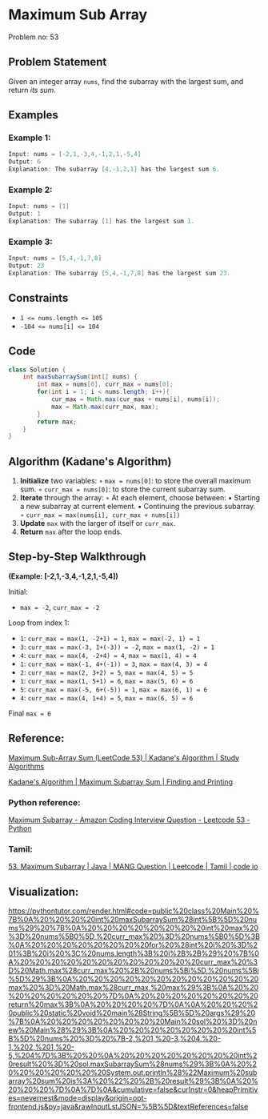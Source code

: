# Maximum Sub Array

Problem no: 53

## Problem Statement

Given an integer array `nums`, find the subarray with the largest sum, and return *its sum*.

## Examples

### Example 1:

```java
Input: nums = [-2,1,-3,4,-1,2,1,-5,4]
Output: 6
Explanation: The subarray [4,-1,2,1] has the largest sum 6.
```

### Example 2:

```java
Input: nums = [1]
Output: 1
Explanation: The subarray [1] has the largest sum 1.
```

### Example 3:

```java
Input: nums = [5,4,-1,7,8]
Output: 23
Explanation: The subarray [5,4,-1,7,8] has the largest sum 23.
```

## Constraints

- `1 <= nums.length <= 105`
- `-104 <= nums[i] <= 104`

## Code

```java
class Solution {
    int maxSubarraySum(int[] nums) {
        int max = nums[0], curr_max = nums[0];
        for(int i = 1; i < nums.length; i++){
            cur_max = Math.max(cur_max + nums[i], nums[i]);
            max = Math.max(curr_max, max);
        }
        return max;
    }
}
```

## **Algorithm (Kadane's Algorithm)**

1. **Initialize** two variables:
    ◦ `max = nums[0]`: to store the overall maximum sum.
    ◦ `curr_max = nums[0]`: to store the current subarray sum.
2. **Iterate** through the array:
    ◦ At each element, choose between:
        ▪ Starting a new subarray at current element.
        ▪ Continuing the previous subarray.
    ◦ `curr_max = max(nums[i], curr_max + nums[i])`
3. **Update** `max` with the larger of itself or `curr_max`.
4. **Return** `max` after the loop ends.

## **Step-by-Step Walkthrough**

**(Example: [-2,1,-3,4,-1,2,1,-5,4])**

Initial:

- `max = -2`, `curr_max = -2`

Loop from index 1:

- `1`: `curr_max = max(1, -2+1) = 1`, `max = max(-2, 1) = 1`
- `3`: `curr_max = max(-3, 1+(-3)) = -2`, `max = max(1, -2) = 1`
- `4`: `curr_max = max(4, -2+4) = 4`, `max = max(1, 4) = 4`
- `1`: `curr_max = max(-1, 4+(-1)) = 3`, `max = max(4, 3) = 4`
- `2`: `curr_max = max(2, 3+2) = 5`, `max = max(4, 5) = 5`
- `1`: `curr_max = max(1, 5+1) = 6`, `max = max(5, 6) = 6`
- `5`: `curr_max = max(-5, 6+(-5)) = 1`, `max = max(6, 1) = 6`
- `4`: `curr_max = max(4, 1+4) = 5`, `max = max(6, 5) = 6`

Final `max = 6`

## Reference:

[Maximum Sub-Array Sum (LeetCode 53) | Kadane's Algorithm | Study Algorithms](https://www.youtube.com/watch?v=GrNSGC8Z2T0)

[Kadane's Algorithm | Maximum Subarray Sum | Finding and Printing](https://youtu.be/AHZpyENo7k4?si=25BbsTuMDYXKe1Ja)

### Python reference:

[Maximum Subarray - Amazon Coding Interview Question - Leetcode 53 - Python](https://youtu.be/5WZl3MMT0Eg?si=kTiEHXB9rZE2Vo8j)

### Tamil:

[53. Maximum Subarray | Java | MANG Question | Leetcode | Tamil | code io](https://youtu.be/DilfDyCueAY?si=LokxtoZw0RjP_NXV)

## Visualization:

[](https://pythontutor.com/render.html#code=public%20class%20Main%20%7B%0A%20%20%20%20int%20maxSubarraySum%28int%5B%5D%20nums%29%20%7B%0A%20%20%20%20%20%20%20%20int%20max%20%3D%20nums%5B0%5D,%20curr_max%20%3D%20nums%5B0%5D%3B%0A%20%20%20%20%20%20%20%20for%20%28int%20i%20%3D%201%3B%20i%20%3C%20nums.length%3B%20i%2B%2B%29%20%7B%0A%20%20%20%20%20%20%20%20%20%20%20%20curr_max%20%3D%20Math.max%28curr_max%20%2B%20nums%5Bi%5D,%20nums%5Bi%5D%29%3B%0A%20%20%20%20%20%20%20%20%20%20%20%20max%20%3D%20Math.max%28curr_max,%20max%29%3B%0A%20%20%20%20%20%20%20%20%7D%0A%20%20%20%20%20%20%20%20return%20max%3B%0A%20%20%20%20%7D%0A%0A%20%20%20%20public%20static%20void%20main%28String%5B%5D%20args%29%20%7B%0A%20%20%20%20%20%20%20%20Main%20sol%20%3D%20new%20Main%28%29%3B%0A%20%20%20%20%20%20%20%20int%5B%5D%20nums%20%3D%20%7B-2,%201,%20-3,%204,%20-1,%202,%201,%20-5,%204%7D%3B%20%20%0A%20%20%20%20%20%20%20%20int%20result%20%3D%20sol.maxSubarraySum%28nums%29%3B%0A%20%20%20%20%20%20%20%20System.out.println%28%22Maximum%20subarray%20sum%20is%3A%20%22%20%2B%20result%29%3B%0A%20%20%20%20%7D%0A%7D%0A&cumulative=false&curInstr=0&heapPrimitives=nevernest&mode=display&origin=opt-frontend.js&py=java&rawInputLstJSON=%5B%5D&textReferences=false)

https://pythontutor.com/render.html#code=public%20class%20Main%20%7B%0A%20%20%20%20int%20maxSubarraySum%28int%5B%5D%20nums%29%20%7B%0A%20%20%20%20%20%20%20%20int%20max%20%3D%20nums%5B0%5D,%20curr_max%20%3D%20nums%5B0%5D%3B%0A%20%20%20%20%20%20%20%20for%20%28int%20i%20%3D%201%3B%20i%20%3C%20nums.length%3B%20i%2B%2B%29%20%7B%0A%20%20%20%20%20%20%20%20%20%20%20%20curr_max%20%3D%20Math.max%28curr_max%20%2B%20nums%5Bi%5D,%20nums%5Bi%5D%29%3B%0A%20%20%20%20%20%20%20%20%20%20%20%20max%20%3D%20Math.max%28curr_max,%20max%29%3B%0A%20%20%20%20%20%20%20%20%7D%0A%20%20%20%20%20%20%20%20return%20max%3B%0A%20%20%20%20%7D%0A%0A%20%20%20%20public%20static%20void%20main%28String%5B%5D%20args%29%20%7B%0A%20%20%20%20%20%20%20%20Main%20sol%20%3D%20new%20Main%28%29%3B%0A%20%20%20%20%20%20%20%20int%5B%5D%20nums%20%3D%20%7B-2,%201,%20-3,%204,%20-1,%202,%201,%20-5,%204%7D%3B%20%20%0A%20%20%20%20%20%20%20%20int%20result%20%3D%20sol.maxSubarraySum%28nums%29%3B%0A%20%20%20%20%20%20%20%20System.out.println%28%22Maximum%20subarray%20sum%20is%3A%20%22%20%2B%20result%29%3B%0A%20%20%20%20%7D%0A%7D%0A&cumulative=false&curInstr=0&heapPrimitives=nevernest&mode=display&origin=opt-frontend.js&py=java&rawInputLstJSON=%5B%5D&textReferences=false

